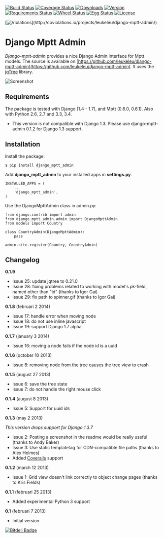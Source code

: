 [![Build Status](https://travis-ci.org/leukeleu/django-mptt-admin.svg?branch=master)](https://travis-ci.org/leukeleu/django-mptt-admin) [![Coverage Status](https://coveralls.io/repos/leukeleu/django-mptt-admin/badge.png?branch=master)](https://coveralls.io/r/leukeleu/django-mptt-admin) [![Downloads](https://pypip.in/d/django-mptt-admin/badge.png)](https://pypi.python.org/pypi/django-mptt-admin/) [![Version](https://pypip.in/v/django-mptt-admin/badge.png)](https://pypi.python.org/pypi/django-mptt-admin/) [![Requirements Status](https://requires.io/github/leukeleu/django-mptt-admin/requirements.png?branch=master)](https://requires.io/github/leukeleu/django-mptt-admin/requirements/?branch=master) [![Wheel Status](https://pypip.in/wheel/django-mptt-admin/badge.png)](https://pypi.python.org/pypi/django-mptt-admin/) [![Egg Status](https://pypip.in/egg/django-mptt-admin/badge.png)](https://pypi.python.org/pypi/django-mptt-admin/) [![License](https://pypip.in/license/django-mptt-admin/badge.png)](https://pypi.python.org/pypi/django-mptt-admin/)

[![Violations](https://coviolations.io/projects/leukeleu/django-mptt-admin/badge/?)](http://coviolations.io/projects/leukeleu/django-mptt-admin/)

Django Mptt Admin
=================

*Django-mptt-admin* provides a nice Django Admin interface for Mptt models. The source is available on [https://github.com/leukeleu/django-mptt-admin](https://github.com/leukeleu/django-mptt-admin). It uses the [jqTree](http://mbraak.github.io/jqTree/) library.

![Screenshot](https://raw.github.com/leukeleu/django-mptt-admin/master/screenshot.png)

Requirements
------------

The package is tested with Django (1.4 - 1.7), and Mptt (0.6.0, 0.6.1). Also with Python 2.6, 2.7 and 3.3, 3.4.

* This version is not compatible with Django 1.3. Please use django-mptt-admin 0.1.2 for Django 1.3 support.

Installation
------------

Install the package:

    $ pip install django_mptt_admin

Add **django_mptt_admin** to your installed apps in **settings.py**.

    INSTALLED_APPS = (
        ..
        'django_mptt_admin',
    )

Use the DjangoMpttAdmin class in admin.py:

    from django.contrib import admin
    from django_mptt_admin.admin import DjangoMpttAdmin
    from models import Country

    class CountryAdmin(DjangoMpttAdmin):
        pass

    admin.site.register(Country, CountryAdmin)

Changelog
---------

**0.1.9**

* Issue 25: update jqtree to 0.21.0
* Issue 28: fixing problems related to working with model's pk-field, named other than "id" (thanks to Igor Gai)
* Issue 29: fix path to spinner.gif (thanks to Igor Gai)

**0.1.8** (februari 2 2014)

* Issue 17: handle error when moving node
* Issue 18: do not use inline javascript
* Issue 19: support Django 1.7 alpha

**0.1.7** (january 3 2014)

* Issue 16: moving a node fails if the node id is a uuid

**0.1.6** (october 10 2013)

* Issue 8: removing node from the tree causes the tree view to crash

**0.1.5** (august 27 2013)

* Issue 6: save the tree state
* Issue 7: do not handle the right mouse click

**0.1.4** (august 8 2013)

* Issue 5: Support for uuid ids

**0.1.3** (may 2 2013)

*This version drops support for Django 1.3.7*

* Issue 2: Posting a screenshot in the readme would be really useful (thanks to Andy Baker)
* Issue 3: Use static templatetag for CDN-compatible file paths (thanks to Alex Holmes)
* Added [Coveralls](https://coveralls.io/r/leukeleu/django-mptt-admin) support

**0.1.2** (march 12 2013)

* Issue 1: Grid view doesn't link correctly to object change pages (thanks to Kris Fields)

**0.1.1** (februari 25 2013)

* Added experimental Python 3 support

**0.1** (februari 7 2013)

* Initial version

[![Bitdeli Badge](https://d2weczhvl823v0.cloudfront.net/leukeleu/django-mptt-admin/trend.png)](https://bitdeli.com/free "Bitdeli Badge")

